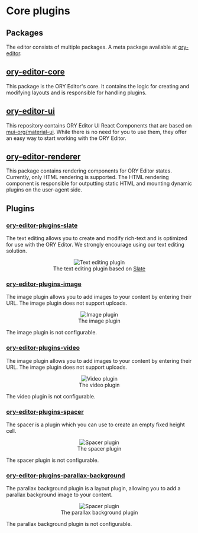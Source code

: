 # Core plugins

## Packages

The editor consists of multiple packages. A meta package available at [ory-editor](https://www.npmjs.com/package/ory-editor).

## [ory-editor-core](https://www.npmjs.com/package/ory-editor-core)

This package is the ORY Editor's core. It contains the logic for creating and modifying layouts and is responsible for
handling plugins.

## [ory-editor-ui](https://www.npmjs.com/package/ory-editor-ui)

This repository contains ORY Editor UI React Components that are based on
[mui-org/material-ui](https://github.com/mui-org/material-ui). While there is no need for you to use them, they
offer an easy way to start working with the ORY Editor.

## [ory-editor-renderer](https://www.npmjs.com/package/ory-editor-renderer)

This package contains rendering components for ORY Editor states. Currently, only HTML rendering is supported. The
HTML rendering component is responsible for outputting static HTML and mounting dynamic plugins on the user-agent side.

## Plugins

### [ory-editor-plugins-slate](https://www.npmjs.com/package/ory-editor-plugins-slate)

The text editing allows you to create and modify rich-text and is optimized for use with the ORY Editor. We strongly
encourage using our text editing solution.

<p>
  <figure align="center">
    <img alt="Text editing plugin" src="/images/text-editing-plugin.gif"><br>
    <figcaption>The text editing plugin based on <a href="http://slatejs.org">Slate</a></figcaption>
  </figure>
</p>

### [ory-editor-plugins-image](https://www.npmjs.com/package/ory-editor-plugins-image)

The image plugin allows you to add images to your content by entering their URL. The image plugin does not support
uploads.

<p>
  <figure align="center">
    <img alt="Image plugin" src="/images/image-plugin.gif"><br>
    <figcaption>The image plugin</figcaption>
  </figure>
</p>

The image plugin is not configurable.

### [ory-editor-plugins-video](https://www.npmjs.com/package/ory-editor-plugins-video)

The image plugin allows you to add images to your content by entering their URL. The image plugin does not support
uploads.

<p>
  <figure align="center">
    <img alt="Video plugin" src="/images/video-plugin.gif"><br>
    <figcaption>The video plugin</figcaption>
  </figure>
</p>

The video plugin is not configurable.

### [ory-editor-plugins-spacer](https://www.npmjs.com/package/ory-editor-plugins-spacer)

The spacer is a plugin which you can use to create an empty fixed height cell.

<p>
  <figure align="center">
    <img alt="Spacer plugin" src="/images/spacer-plugin.gif"><br>
    <figcaption>The spacer plugin</figcaption>
  </figure>
</p>

The spacer plugin is not configurable.

### [ory-editor-plugins-parallax-background](https://www.npmjs.com/package/ory-editor-plugins-parallax-background)

The parallax background plugin is a layout plugin, allowing you to add a parallax background image to your content.

<p>
  <figure align="center">
    <img alt="Spacer plugin" src="/images/parallax-background.gif"><br>
    <figcaption>The parallax background plugin</figcaption>
  </figure>
</p>

The parallax background plugin is not configurable.
